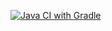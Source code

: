 [![Java CI with Gradle](https://github.com/DmitryLeonov186/HWAPI_CI2/actions/workflows/gradle.yml/badge.svg)](https://github.com/DmitryLeonov186/HWAPI_CI2/actions/workflows/gradle.yml)
